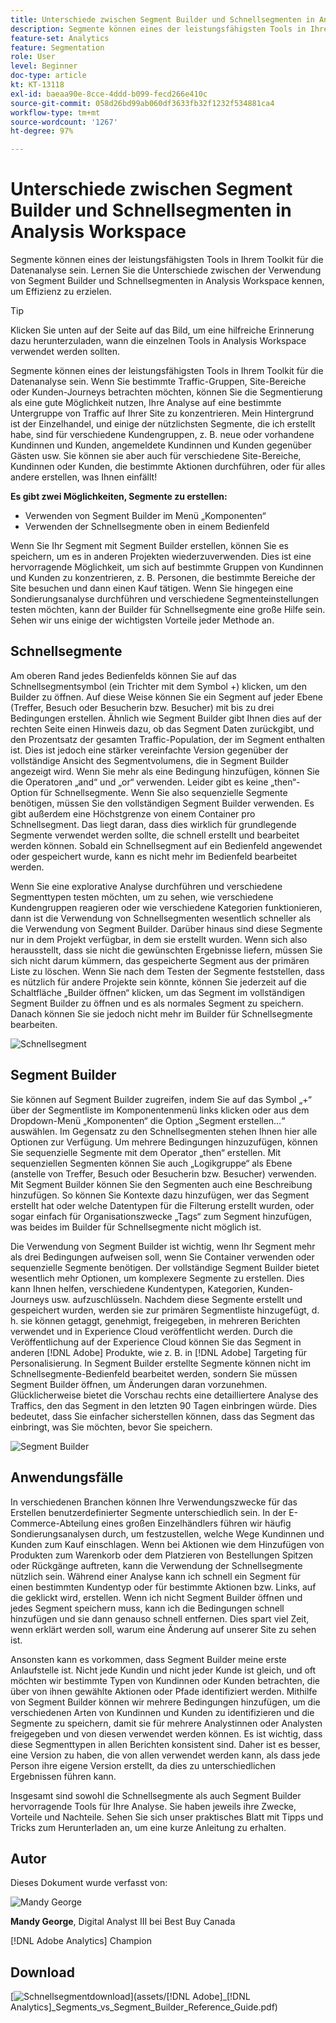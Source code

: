 ```yaml
---
title: Unterschiede zwischen Segment Builder und Schnellsegmenten in Analysis Workspace
description: Segmente können eines der leistungsfähigsten Tools in Ihrem Toolkit für die Datenanalyse sein. Lernen Sie die Unterschiede zwischen der Verwendung von Segment Builder und Schnellsegmenten in Analysis Workspace kennen, um Effizienz zu erzielen.
feature-set: Analytics
feature: Segmentation
role: User
level: Beginner
doc-type: article
kt: KT-13118
exl-id: baeaa90e-8cce-4ddd-b099-fecd266e410c
source-git-commit: 058d26bd99ab060df3633fb32f1232f534881ca4
workflow-type: tm+mt
source-wordcount: '1267'
ht-degree: 97%

---
```


# Unterschiede zwischen Segment Builder und Schnellsegmenten in Analysis Workspace

Segmente können eines der leistungsfähigsten Tools in Ihrem Toolkit für die Datenanalyse sein. Lernen Sie die Unterschiede zwischen der Verwendung von Segment Builder und Schnellsegmenten in Analysis Workspace kennen, um Effizienz zu erzielen.

>[!TIP]
>
> Klicken Sie unten auf der Seite auf das Bild, um eine hilfreiche Erinnerung dazu herunterzuladen, wann die einzelnen Tools in Analysis Workspace verwendet werden sollten.

Segmente können eines der leistungsfähigsten Tools in Ihrem Toolkit für die Datenanalyse sein. Wenn Sie bestimmte Traffic-Gruppen, Site-Bereiche oder Kunden-Journeys betrachten möchten, können Sie die Segmentierung als eine gute Möglichkeit nutzen, Ihre Analyse auf eine bestimmte Untergruppe von Traffic auf Ihrer Site zu konzentrieren. Mein Hintergrund ist der Einzelhandel, und einige der nützlichsten Segmente, die ich erstellt habe, sind für verschiedene Kundengruppen, z. B. neue oder vorhandene Kundinnen und Kunden, angemeldete Kundinnen und Kunden gegenüber Gästen usw. Sie können sie aber auch für verschiedene Site-Bereiche, Kundinnen oder Kunden, die bestimmte Aktionen durchführen, oder für alles andere erstellen, was Ihnen einfällt!

**Es gibt zwei Möglichkeiten, Segmente zu erstellen:**

* Verwenden von Segment Builder im Menü „Komponenten“
* Verwenden der Schnellsegmente oben in einem Bedienfeld

Wenn Sie Ihr Segment mit Segment Builder erstellen, können Sie es speichern, um es in anderen Projekten wiederzuverwenden. Dies ist eine hervorragende Möglichkeit, um sich auf bestimmte Gruppen von Kundinnen und Kunden zu konzentrieren, z. B. Personen, die bestimmte Bereiche der Site besuchen und dann einen Kauf tätigen. Wenn Sie hingegen eine Sondierungsanalyse durchführen und verschiedene Segmenteinstellungen testen möchten, kann der Builder für Schnellsegmente eine große Hilfe sein. Sehen wir uns einige der wichtigsten Vorteile jeder Methode an.

## Schnellsegmente

Am oberen Rand jedes Bedienfelds können Sie auf das Schnellsegmentsymbol (ein Trichter mit dem Symbol +) klicken, um den Builder zu öffnen. Auf diese Weise können Sie ein Segment auf jeder Ebene (Treffer, Besuch oder Besucherin bzw. Besucher) mit bis zu drei Bedingungen erstellen. Ähnlich wie Segment Builder gibt Ihnen dies auf der rechten Seite einen Hinweis dazu, ob das Segment Daten zurückgibt, und den Prozentsatz der gesamten Traffic-Population, der im Segment enthalten ist. Dies ist jedoch eine stärker vereinfachte Version gegenüber der vollständige Ansicht des Segmentvolumens, die in Segment Builder angezeigt wird. Wenn Sie mehr als eine Bedingung hinzufügen, können Sie die Operatoren „and“ und „or“ verwenden. Leider gibt es keine „then“-Option für Schnellsegmente. Wenn Sie also sequenzielle Segmente benötigen, müssen Sie den vollständigen Segment Builder verwenden. Es gibt außerdem eine Höchstgrenze von einem Container pro Schnellsegment. Das liegt daran, dass dies wirklich für grundlegende Segmente verwendet werden sollte, die schnell erstellt und bearbeitet werden können. Sobald ein Schnellsegment auf ein Bedienfeld angewendet oder gespeichert wurde, kann es nicht mehr im Bedienfeld bearbeitet werden.

Wenn Sie eine explorative Analyse durchführen und verschiedene Segmenttypen testen möchten, um zu sehen, wie verschiedene Kundengruppen reagieren oder wie verschiedene Kategorien funktionieren, dann ist die Verwendung von Schnellsegmenten wesentlich schneller als die Verwendung von Segment Builder. Darüber hinaus sind diese Segmente nur in dem Projekt verfügbar, in dem sie erstellt wurden. Wenn sich also herausstellt, dass sie nicht die gewünschten Ergebnisse liefern, müssen Sie sich nicht darum kümmern, das gespeicherte Segment aus der primären Liste zu löschen. Wenn Sie nach dem Testen der Segmente feststellen, dass es nützlich für andere Projekte sein könnte, können Sie jederzeit auf die Schaltfläche „Builder öffnen“ klicken, um das Segment im vollständigen Segment Builder zu öffnen und es als normales Segment zu speichern. Danach können Sie sie jedoch nicht mehr im Builder für Schnellsegmente bearbeiten.

![Schnellsegment](assets/quick-segement.png)

## Segment Builder

Sie können auf Segment Builder zugreifen, indem Sie auf das Symbol „+“ über der Segmentliste im Komponentenmenü links klicken oder aus dem Dropdown-Menü „Komponenten“ die Option „Segment erstellen…“ auswählen. Im Gegensatz zu den Schnellsegmenten stehen Ihnen hier alle Optionen zur Verfügung. Um mehrere Bedingungen hinzuzufügen, können Sie sequenzielle Segmente mit dem Operator „then“ erstellen. Mit sequenziellen Segmenten können Sie auch „Logikgruppe“ als Ebene (anstelle von Treffer, Besuch oder Besucherin bzw. Besucher) verwenden. Mit Segment Builder können Sie den Segmenten auch eine Beschreibung hinzufügen. So können Sie Kontexte dazu hinzufügen, wer das Segment erstellt hat oder welche Datentypen für die Filterung erstellt wurden, oder sogar einfach für Organisationszwecke „Tags“ zum Segment hinzufügen, was beides im Builder für Schnellsegmente nicht möglich ist.

Die Verwendung von Segment Builder ist wichtig, wenn Ihr Segment mehr als drei Bedingungen aufweisen soll, wenn Sie Container verwenden oder sequenzielle Segmente benötigen. Der vollständige Segment Builder bietet wesentlich mehr Optionen, um komplexere Segmente zu erstellen. Dies kann Ihnen helfen, verschiedene Kundentypen, Kategorien, Kunden-Journeys usw. aufzuschlüsseln. Nachdem diese Segmente erstellt und gespeichert wurden, werden sie zur primären Segmentliste hinzugefügt, d. h. sie können getaggt, genehmigt, freigegeben, in mehreren Berichten verwendet und in Experience Cloud veröffentlicht werden. Durch die Veröffentlichung auf der Experience Cloud können Sie das Segment in anderen [!DNL Adobe] Produkte, wie z. B. in [!DNL Adobe] Targeting für Personalisierung. In Segment Builder erstellte Segmente können nicht im Schnellsegmente-Bedienfeld bearbeitet werden, sondern Sie müssen Segment Builder öffnen, um Änderungen daran vorzunehmen. Glücklicherweise bietet die Vorschau rechts eine detailliertere Analyse des Traffics, den das Segment in den letzten 90 Tagen einbringen würde. Dies bedeutet, dass Sie einfacher sicherstellen können, dass das Segment das einbringt, was Sie möchten, bevor Sie speichern.

![Segment Builder](assets/segment-builder-quick.png)

## Anwendungsfälle

In verschiedenen Branchen können Ihre Verwendungszwecke für das Erstellen benutzerdefinierter Segmente unterschiedlich sein. In der E-Commerce-Abteilung eines großen Einzelhändlers führen wir häufig Sondierungsanalysen durch, um festzustellen, welche Wege Kundinnen und Kunden zum Kauf einschlagen. Wenn bei Aktionen wie dem Hinzufügen von Produkten zum Warenkorb oder dem Platzieren von Bestellungen Spitzen oder Rückgänge auftreten, kann die Verwendung der Schnellsegmente nützlich sein. Während einer Analyse kann ich schnell ein Segment für einen bestimmten Kundentyp oder für bestimmte Aktionen bzw. Links, auf die geklickt wird, erstellen. Wenn ich nicht Segment Builder öffnen und jedes Segment speichern muss, kann ich die Bedingungen schnell hinzufügen und sie dann genauso schnell entfernen. Dies spart viel Zeit, wenn erklärt werden soll, warum eine Änderung auf unserer Site zu sehen ist.

Ansonsten kann es vorkommen, dass Segment Builder meine erste Anlaufstelle ist. Nicht jede Kundin und nicht jeder Kunde ist gleich, und oft möchten wir bestimmte Typen von Kundinnen oder Kunden betrachten, die über von ihnen gewählte Aktionen oder Pfade identifiziert werden. Mithilfe von Segment Builder können wir mehrere Bedingungen hinzufügen, um die verschiedenen Arten von Kundinnen und Kunden zu identifizieren und die Segmente zu speichern, damit sie für mehrere Analystinnen oder Analysten freigegeben und von diesen verwendet werden können. Es ist wichtig, dass diese Segmenttypen in allen Berichten konsistent sind. Daher ist es besser, eine Version zu haben, die von allen verwendet werden kann, als dass jede Person ihre eigene Version erstellt, da dies zu unterschiedlichen Ergebnissen führen kann.

Insgesamt sind sowohl die Schnellsegmente als auch Segment Builder hervorragende Tools für Ihre Analyse. Sie haben jeweils ihre Zwecke, Vorteile und Nachteile. Sehen Sie sich unser praktisches Blatt mit Tipps und Tricks zum Herunterladen an, um eine kurze Anleitung zu erhalten.

## Autor

Dieses Dokument wurde verfasst von:

![Mandy George](assets/mandy-george.jpg)

**Mandy George**, Digital Analyst III bei Best Buy Canada

[!DNL Adobe Analytics] Champion

## Download

[![Schnellsegmentdownload](assets/quick-segments-download-small.jpg)](assets/[!DNL Adobe]_[!DNL Analytics]_Segments_vs_Segment_Builder_Reference_Guide.pdf)
